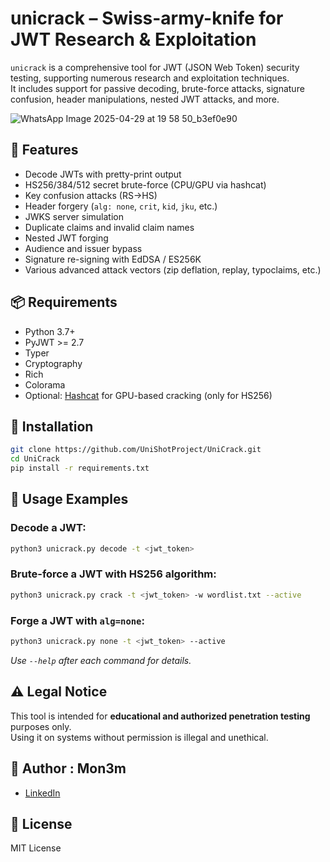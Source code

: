 # unicrack – Swiss-army-knife for JWT Research & Exploitation

`unicrack` is a comprehensive tool for JWT (JSON Web Token) security testing, supporting numerous research and exploitation techniques.  
It includes support for passive decoding, brute-force attacks, signature confusion, header manipulations, nested JWT attacks, and more.

![WhatsApp Image 2025-04-29 at 19 58 50_b3ef0e90](https://github.com/user-attachments/assets/6cb0a15c-c1fd-46d2-8c50-e946bdc9296a)


## 🔧 Features

- Decode JWTs with pretty-print output
- HS256/384/512 secret brute-force (CPU/GPU via hashcat)
- Key confusion attacks (RS→HS)
- Header forgery (`alg: none`, `crit`, `kid`, `jku`, etc.)
- JWKS server simulation
- Duplicate claims and invalid claim names
- Nested JWT forging
- Audience and issuer bypass
- Signature re-signing with EdDSA / ES256K
- Various advanced attack vectors (zip deflation, replay, typoclaims, etc.)

## 📦 Requirements

- Python 3.7+
- PyJWT >= 2.7
- Typer
- Cryptography
- Rich
- Colorama
- Optional: [Hashcat](https://hashcat.net/hashcat/) for GPU-based cracking (only for HS256)

## 🚀 Installation

```bash
git clone https://github.com/UniShotProject/UniCrack.git
cd UniCrack
pip install -r requirements.txt
```

## 🧪 Usage Examples

### Decode a JWT:

```bash
python3 unicrack.py decode -t <jwt_token>
```

### Brute-force a JWT with HS256 algorithm:

```bash
python3 unicrack.py crack -t <jwt_token> -w wordlist.txt --active
```

### Forge a JWT with `alg=none`:

```bash
python3 unicrack.py none -t <jwt_token> --active
```

_Use `--help` after each command for details._

## ⚠️ Legal Notice

This tool is intended for **educational and authorized penetration testing** purposes only.  
Using it on systems without permission is illegal and unethical.

## 👤 Author : Mon3m


- [LinkedIn](https://www.linkedin.com/in/mohamed-abd-el-moneam-162933315)

## 📄 License

MIT License
